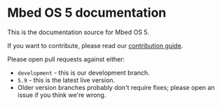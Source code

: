 # Mbed OS 5 documentation

This is the documentation source for Mbed OS 5.

If you want to contribute, please read our [contribution guide](https://os.mbed.com/contributing/).

Please open pull requests against either:

* `development` - this is our development branch.
* `5.9` - this is the latest live version.
* Older version branches probably don't require fixes; please open an issue if you think we're wrong.
